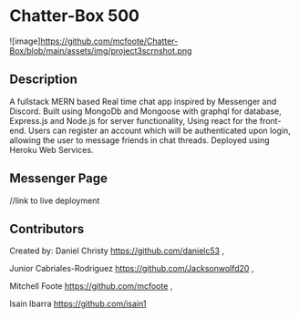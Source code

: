 # Chatter-Box 500
![image]https://github.com/mcfoote/Chatter-Box/blob/main/assets/img/project3scrnshot.png

## Description

A fullstack MERN based Real time chat app inspired by Messenger and Discord. Built using MongoDb and Mongoose with graphql for database, Express.js and Node.js for server functionality, Using react for the front-end. Users can register an account which will be authenticated upon login, allowing the user to message friends in chat threads. Deployed using Heroku Web Services.

## Messenger Page
//link to live deployment

## Contributors

Created by:
Daniel Christy
https://github.com/danielc53 ,

Junior Cabriales-Rodriguez
https://github.com/Jacksonwolfd20 ,

Mitchell Foote
https://github.com/mcfoote ,

Isain Ibarra
https://github.com/isain1
